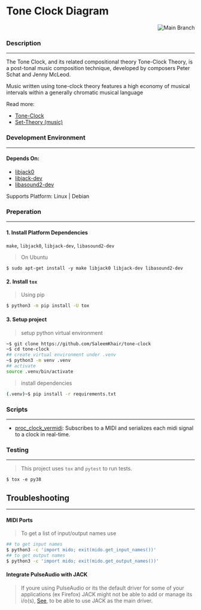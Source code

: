 **Tone Clock Diagram**
=== 
<p align="right">
<a><img alt="Main Branch" src="https://github.com/SaleemKhair/tone-clock/actions/workflows/main.yml/badge.svg"></a>
</p>

### Description
---
The Tone Clock, and its related compositional theory Tone-Clock Theory, is a post-tonal music composition technique, developed by composers Peter Schat and Jenny McLeod.

Music written using tone-clock theory features a high economy of musical intervals within a generally chromatic musical language

Read more:
- [Tone-Clock](https://en.wikipedia.org/wiki/Tone_Clock)
- [Set-Theory (music)](https://en.m.wikipedia.org/wiki/Set_theory_(music))
### Development Environment
---
#### Depends On:
- [libjack0](https://packages.debian.org/sid/libjack0)
- [libjack-dev](https://packages.debian.org/sid/libjack-dev)
- [libasound2-dev](https://packages.debian.org/sid/libasound2-dev)

Supports Platform: Linux | Debian
<br>

### Preperation
---

#### 1. Install Platform Dependencies 
`make`, `libjack0`, `libjack-dev`, `libasound2-dev`

>On Ubuntu
```
$ sudo apt-get install -y make libjack0 libjack-dev libasound2-dev
```

#### 2. Install `tox`

>Using pip
```bash
$ python3 -m pip install -U tox
```

#### 3. Setup project
>setup python virtual environment
```bash
~$ git clone https://github.com/SaleemKhair/tone-clock
~$ cd tone-clock
## create virtual environment under .venv
~$ python3 -m venv .venv
## activate
source .venv/bin/activate
```
>install dependencies
```bash
(.venv)~$ pip install -r requirements.txt
```

### Scripts
---

* [proc_clock_vermidi](bin/proc_clock_vermidi):
Subscribes to a MIDI and serializes each midi signal to a clock in real-time.


### Testing
---
>This project uses `tox` and `pytest` to run tests.
```
$ tox -e py38
```

## Troubleshooting
---
#### MIDI Ports
>To get a list of input/output names use
```bash
## to get input names
$ python3 -c 'import mido; exit(mido.get_input_names())'
## to get output names
$ python3 -c 'import mido; exit(mido.get_output_names())'
```

#### Integrate PulseAudio with JACK
>If youre using PulseAudio or its the default driver for some of your applications (ex Firefox)
JACK might not be able to add or manage its i/o(s), [See](https://jfearn.fedorapeople.org/fdocs/en-US/Fedora_Draft_Documentation/0.1/html/Musicians_Guide/sect-Musicians_Guide-Integrating_PulseAudio_with_JACK.html), to be able to use JACK as the main driver.